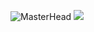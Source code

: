 ![MasterHead](https://store.donanimhaber.com/07/ae/a7/07aea78cae5c62fb6db36582f074f20f.jpg) 
![](https://komarev.com/ghpvc/?username=dlyzaren&color=yellow)

